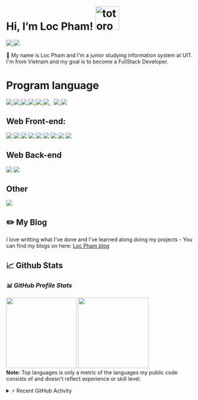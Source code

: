 
# Hi, I’m Loc Pham!   <img src="https://emoji.gg/assets/emoji/9085-totoro.png" width="64px" height="64px" alt="totoro">
<a href=https://www.linkedin.com/in/truong-duy-12a4b5188/> <img src="https://img.shields.io/badge/-LinkedIn-0e76a8?style=plastic&logo=linkedIn"> </a> <img src="https://komarev.com/ghpvc/?username=phamhuuloc&color=orange">

👨 My name is Loc Pham and I'm a junior studying information system at UIT. I'm from Vietnam and my goal is to become a FullStack Developer.

# Program language
<p align="left"> 
    <a href="" target="_blank"><img src="https://img.icons8.com/color/48/000000/c-plus-plus-logo.png"/> </a>
    <a href="" target="_blank"> <img src="https://img.icons8.com/color/48/000000/javascript.png"/> </a> 
    <a href="" target="_blank"> <img src="https://img.icons8.com/color/48/000000/html-5.png"/> </a> 
    <a href="" target="_blank"> <img src="https://img.icons8.com/color/48/000000/css3.png"/> </a> 
    <a href="" target="_blank"> <img src="https://img.icons8.com/color/48/000000/bootstrap.png"/> </a> 
    <a style="padding-right:8px;" href="https://www.mysql.com/" target="_blank"> <img src="https://img.icons8.com/fluent/50/000000/mysql-logo.png"/> </a>
    <a href="https://github.com/huykhangvo" target="_blank"> <img src="https://img.icons8.com/color/48/000000/firebase.png"/> </a>
    <a href="https://github.com/huykhangvo" target="_blank"> <img src="https://img.icons8.com/color/48/000000/git.png"/> </a>
</p>

## Web Front-end:
<img src="https://img.shields.io/badge/react-%2320232a.svg?style=for-the-badge&logo=react&logoColor=%2361DAFB"> <img src="https://img.shields.io/badge/Next-black?style=for-the-badge&logo=next.js&logoColor=white"> <img src="https://img.shields.io/badge/javascript-%23323330.svg?style=for-the-badge&logo=javascript&logoColor=%23F7DF1E"> <img src="https://img.shields.io/badge/typescript-%23007ACC.svg?style=for-the-badge&logo=typescript&logoColor=white">  <img src="https://img.shields.io/badge/html5-%23E34F26.svg?style=for-the-badge&logo=html5&logoColor=white"> <img src="https://img.shields.io/badge/css3-%231572B6.svg?style=for-the-badge&logo=css3&logoColor=white"> <img src="https://img.shields.io/badge/redux-%23593d88.svg?style=for-the-badge&logo=redux&logoColor=white"> <img src="https://img.shields.io/badge/tailwindcss-%2338B2AC.svg?style=for-the-badge&logo=tailwind-css&logoColor=white"> <img src="https://img.shields.io/badge/SASS-hotpink.svg?style=for-the-badge&logo=SASS&logoColor=white">

## Web Back-end
<img src="https://img.shields.io/badge/express.js-%23404d59.svg?style=for-the-badge&logo=express&logoColor=%2361DAFB"> <img src="https://img.shields.io/badge/node.js-6DA55F?style=for-the-badge&logo=node.js&logoColor=white"> 
## Other
<img src="https://img.shields.io/badge/c++-%2300599C.svg?style=for-the-badge&logo=c%2B%2B&logoColor=white">

## ✏️ My Blog

I love writting what I've done and I've learned along doing my projects - You can find my blogs on here: <a href=""> Loc Pham blog </a>


## 📈 Github Stats


<!---
phamhuuloc/phamhuuloc is a ✨ special ✨ repository because its `README.md` (this file) appears on your GitHub profile.
You can click the Preview link to take a look at your changes.
--->

### ***📊 GitHub Profile Stats***

<p align="left">
  <img height="190em" src="https://github-readme-stats-eight-theta.vercel.app/api?username=phamhuuloc&show_icons=true&count_private=true&theme=react&hide_border=true&bg_color=1F222E&title_color=F85D7F&icon_color=F8D866"/>
  <img height="190em" src="https://github-readme-stats-eight-theta.vercel.app/api/top-langs/?username=phamhuuloc&layout=compact&langs_count=8&theme=react&hide_border=true&bg_color=1F222E&title_color=F85D7F&icon_color=F8D866"/>
<br>
<b>Note:</b> Top languages is only a metric of the languages my public code consists of and doesn't reflect experience or skill level.
</p>

<details>
  <summary>⚡ Recent GitHub Activity</summary>
  <br>
   <img alt="Yashita's Activity Graph" src="https://activity-graph.herokuapp.com/graph?username=phamhuuloc&custom_title=nguyenary's%20Contribution%20Graph&bg_color=1F222E&color=F8D866&line=F85D7F&point=FFFFFF&hide_border=true" />
  <br/>
</details>


